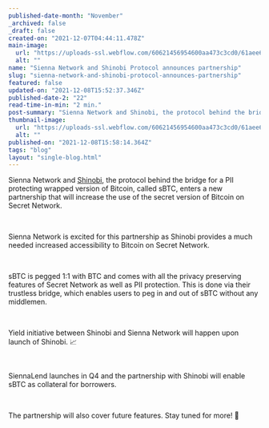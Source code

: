 ```yaml
---
published-date-month: "November"
_archived: false
_draft: false
created-on: "2021-12-07T04:44:11.478Z"
main-image:
  url: "https://uploads-ssl.webflow.com/60621456954600aa473c3cd0/61aee68c1da2aad3d7e06dcd_Sienna%20X%20Shinobi%20Protocol%20Blog.jpg"
  alt: ""
name: "Sienna Network and Shinobi Protocol announces partnership"
slug: "sienna-network-and-shinobi-protocol-announces-partnership"
featured: false
updated-on: "2021-12-08T15:52:37.346Z"
published-date-2: "22"
read-time-in-min: "2 min."
post-summary: "Sienna Network and Shinobi, the protocol behind the bridge for a PII protecting wrapped version of Bitcoin"
thumbnail-image:
  url: "https://uploads-ssl.webflow.com/60621456954600aa473c3cd0/61aee68fe6248ef79cc31eb3_Sienna%20X%20Shinobi%20Protocol%20Blog%20Thump.jpg"
  alt: ""
published-on: "2021-12-08T15:58:14.364Z"
tags: "blog"
layout: "single-blog.html"
---
```


Sienna Network and [Shinobi](https://sbtc.ninja/), the protocol behind the bridge for a PII protecting wrapped version of Bitcoin, called sBTC, enters a new partnership that will increase the use of the secret version of Bitcoin on Secret Network.

‍

Sienna Network is excited for this partnership as Shinobi provides a much needed increased accessibility to Bitcoin on Secret Network.

‍

sBTC is pegged 1:1 with BTC and comes with all the privacy preserving features of Secret Network as well as PII protection. This is done via their trustless bridge, which enables users to peg in and out of sBTC without any middlemen.

‍

Yield initiative between Shinobi and Sienna Network will happen upon launch of Shinobi. 📈

‍

SiennaLend launches in Q4 and the partnership with Shinobi will enable sBTC as collateral for borrowers.

‍

The partnership will also cover future features. Stay tuned for more! 🚀

‍
